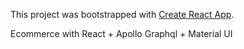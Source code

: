 This project was bootstrapped with [Create React App](https://github.com/facebook/create-react-app).

Ecommerce with React + Apollo Graphql + Material UI
